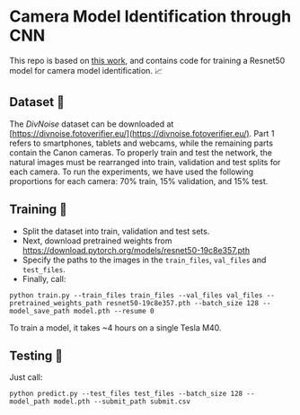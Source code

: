 # Camera Model Identification through CNN

This repo is based on [this work](https://github.com/PavelOstyakov/camera_identification/), and contains code for training a Resnet50 model for camera model identification. 📈

## Dataset 📁
The *DivNoise* dataset can be downloaded at [https://divnoise.fotoverifier.eu/](https://divnoise.fotoverifier.eu/). Part 1 refers to smartphones, tablets and webcams, while the remaining parts contain the Canon cameras. 
To properly train and test the network, the natural images must be rearranged into train, validation and test splits for each camera. 
To run the experiments, we have used the following proportions for each camera: 70% train, 15% validation, and 15% test.

## Training 🏃

- Split the dataset into train, validation and test sets.
- Next, download pretrained weights from https://download.pytorch.org/models/resnet50-19c8e357.pth
- Specify the paths to the images in the `train_files`, `val_files` and `test_files`.
- Finally, call:
```
python train.py --train_files train_files --val_files val_files --pretrained_weights_path resnet50-19c8e357.pth --batch_size 128 --model_save_path model.pth --resume 0
```

To train a model, it takes ~4 hours on a single Tesla M40.

## Testing 🚀

Just call:

```
python predict.py --test_files test_files --batch_size 128 --model_path model.pth --submit_path submit.csv
```
